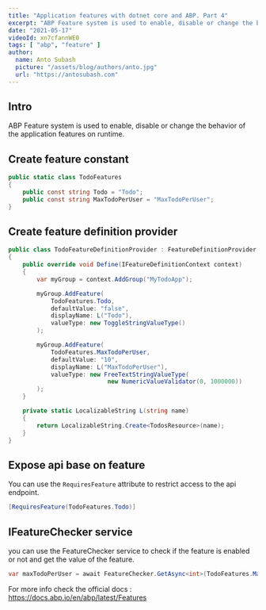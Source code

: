 ```yaml
---
title: "Application features with dotnet core and ABP. Part 4"
excerpt: "ABP Feature system is used to enable, disable or change the behavior of the application features on runtime."
date: "2021-05-17"
videoId: xn7cfannWE0
tags: [ "abp", "feature" ]
author:
  name: Anto Subash
  picture: "/assets/blog/authors/anto.jpg"
  url: "https://antosubash.com"
---
```


## Intro

ABP Feature system is used to enable, disable or change the behavior of the application features on runtime.

## Create feature constant

```cs
public static class TodoFeatures
{
    public const string Todo = "Todo";
    public const string MaxTodoPerUser = "MaxTodoPerUser";
}
```

## Create feature definition provider

```cs
public class TodoFeatureDefinitionProvider : FeatureDefinitionProvider
{
    public override void Define(IFeatureDefinitionContext context)
    {
        var myGroup = context.AddGroup("MyTodoApp");

        myGroup.AddFeature(
            TodoFeatures.Todo,
            defaultValue: "false",
            displayName: L("Todo"),
            valueType: new ToggleStringValueType()
        );

        myGroup.AddFeature(
            TodoFeatures.MaxTodoPerUser,
            defaultValue: "10",
            displayName: L("MaxTodoPerUser"),
            valueType: new FreeTextStringValueType(
                            new NumericValueValidator(0, 1000000))
        );
    }

    private static LocalizableString L(string name)
    {
        return LocalizableString.Create<TodosResource>(name);
    }
}
```

## Expose api base on feature

You can use the `RequiresFeature` attribute to restrict access to the api endpoint.

```cs
[RequiresFeature(TodoFeatures.Todo)]
```

## IFeatureChecker service

you can use the FeatureChecker service to check if the feature is enabled or not and get the value of the feature.

```cs
var maxTodoPerUser = await FeatureChecker.GetAsync<int>(TodoFeatures.MaxTodoPerUser);
```

For more info check the official docs : <https://docs.abp.io/en/abp/latest/Features>
